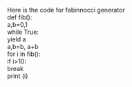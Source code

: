 Here is the code for fabinnocci generator
<Br>
def fib():
<Br>
    a,b=0,1
    <Br>
    while True:
    <Br>
        yield a
        <Br>
    a,b=b, a+b
    <Br>
for i in fib():
<Br>
    if i>10:
    <Br>
        break
        <Br>
    print (i)
